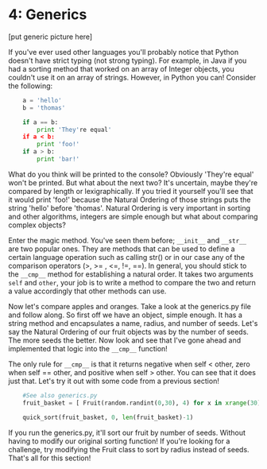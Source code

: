 # 4: Generics

[put generic picture here]

If you've ever used other languages you'll probably notice that Python doesn't
have strict typing (not strong typing). For example, in Java if you had a sorting
method that worked on an array of Integer objects, you couldn't use it on an array
of strings. However, in Python you can! Consider the following:

```python
    a = 'hello'
    b = 'thomas'

    if a == b:
        print 'They're equal'
    if a < b:
        print 'foo!'
    if a > b:
        print 'bar!'
```

What do you think will be printed to the console? Obviously 'They're equal' won't
be printed. But what about the next two? It's uncertain, maybe they're compared
by length or lexigraphically. If you tried it yourself you'll see that it would
print 'foo!' because the Natural Ordering of those strings puts the string 'hello'
before 'thomas'. Natural Ordering is very important in sorting and other algorithms,
integers are simple enough but what about comparing complex objects?

Enter the magic method. You've seen them before; ``__init__`` and ``__str__`` are
two popular ones. They are methods that can be used to define a certain language
operation such as calling str() or in our case any of the comparison operators
(>, >= , <=, !=, ==). In general, you should stick to the ``__cmp__`` method for
establishing a natural order. It takes two arguments ``self`` and ``other``, your
job is to write a method to compare the two and return a value accordingly that
other methods can use.

Now let's compare apples and oranges. Take a look at the generics.py file and
follow along. So first off we have an object, simple enough. It has a string method
and encapsulates a name, radius, and number of seeds. Let's say the Natural Ordering
of our fruit objects was by the number of seeds. The more seeds the better. Now
look and see that I've gone ahead and implemented that logic into the ``__cmp__``
function!

The only rule for ``__cmp__`` is that it returns negative when self < other, zero
when self == other, and positive when self > other. You can see that it does just
that. Let's try it out with some code from a previous section!

```python
    #See also generics.py
    fruit_basket = [ Fruit(random.randint(0,30), 4) for x in xrange(30)]

    quick_sort(fruit_basket, 0, len(fruit_basket)-1)
```

If you run the generics.py, it'll sort our fruit by number of seeds. Without having
to modify our original sorting function! If you're looking for a challenge, try
modifying the Fruit class to sort by radius instead of seeds. That's all for
this section!
